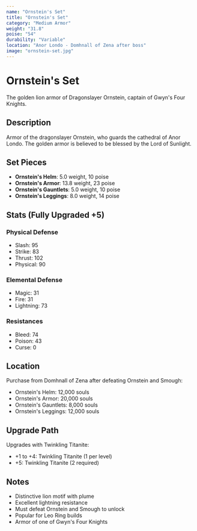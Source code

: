 ```yaml
---
name: "Ornstein's Set"
title: "Ornstein's Set"
category: "Medium Armor"
weight: "31.8"
poise: "54"
durability: "Variable"
location: "Anor Londo - Domhnall of Zena after boss"
image: "ornstein-set.jpg"
---
```


# Ornstein's Set

The golden lion armor of Dragonslayer Ornstein, captain of Gwyn's Four Knights.

## Description

Armor of the dragonslayer Ornstein, who guards the cathedral of Anor Londo. The golden armor is believed to be blessed by the Lord of Sunlight.

## Set Pieces

- **Ornstein's Helm**: 5.0 weight, 10 poise
- **Ornstein's Armor**: 13.8 weight, 23 poise
- **Ornstein's Gauntlets**: 5.0 weight, 10 poise
- **Ornstein's Leggings**: 8.0 weight, 14 poise

## Stats (Fully Upgraded +5)

### Physical Defense
- Slash: 95
- Strike: 83
- Thrust: 102
- Physical: 90

### Elemental Defense
- Magic: 31
- Fire: 31
- Lightning: 73

### Resistances
- Bleed: 74
- Poison: 43
- Curse: 0

## Location

Purchase from Domhnall of Zena after defeating Ornstein and Smough:
- Ornstein's Helm: 12,000 souls
- Ornstein's Armor: 20,000 souls
- Ornstein's Gauntlets: 8,000 souls
- Ornstein's Leggings: 12,000 souls

## Upgrade Path

Upgrades with Twinkling Titanite:
- +1 to +4: Twinkling Titanite (1 per level)
- +5: Twinkling Titanite (2 required)

## Notes

- Distinctive lion motif with plume
- Excellent lightning resistance
- Must defeat Ornstein and Smough to unlock
- Popular for Leo Ring builds
- Armor of one of Gwyn's Four Knights